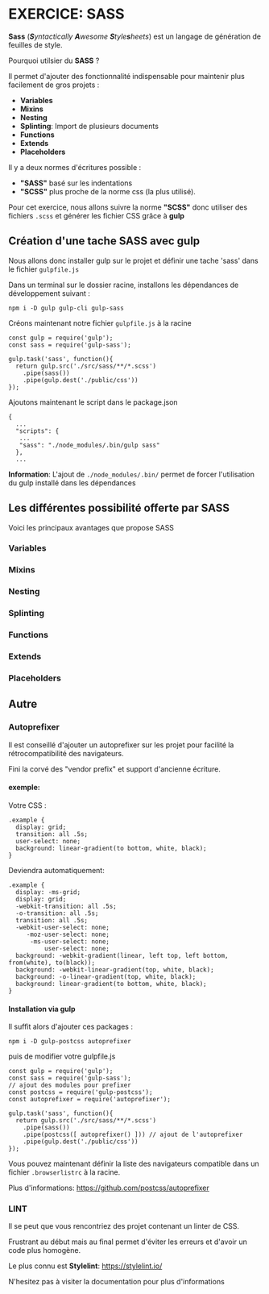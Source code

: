 
# EXERCICE: SASS

**Sass** (_**S**yntactically **A**wesome **S**tyle**s**heets_) est un langage de génération de feuilles de style.

Pourquoi utilsier du **SASS** ?

Il permet d'ajouter des fonctionnalité indispensable pour maintenir plus facilement de gros projets :
- **Variables**
- **Mixins**
- **Nesting**
- **Splinting**: Import de plusieurs documents
- **Functions**
- **Extends**
- **Placeholders**

Il y a deux normes d'écritures possible :
- **"SASS"** basé sur les indentations
- **"SCSS"** plus proche de la norme css (la plus utilisé).

Pour cet exercice, nous allons suivre la norme **"SCSS"** donc utiliser des fichiers `.scss` et générer les fichier CSS grâce à **gulp**


## Création d'une tache SASS avec gulp

Nous allons donc installer gulp sur le projet et définir une tache 'sass' dans le fichier `gulpfile.js`

Dans un terminal sur le dossier racine, installons les dépendances de développement suivant :

```
npm i -D gulp gulp-cli gulp-sass
```


Créons maintenant notre fichier `gulpfile.js` à la racine

```
const gulp = require('gulp');
const sass = require('gulp-sass');

gulp.task('sass', function(){
  return gulp.src('./src/sass/**/*.scss')
    .pipe(sass())
    .pipe(gulp.dest('./public/css'))
});
```

Ajoutons maintenant le script dans le package.json

```
{
  ...
  "scripts": {
   ...
   "sass": "./node_modules/.bin/gulp sass"
  },
  ...
```

**Information**: L'ajout de `./node_modules/.bin/` permet de forcer l'utilisation du gulp installé dans les dépendances

## Les différentes possibilité offerte par SASS

Voici les principaux avantages que propose SASS

### Variables
### Mixins
### Nesting
### Splinting
### Functions
### Extends
### Placeholders


## Autre


### Autoprefixer

Il est conseillé d'ajouter un autoprefixer sur les projet pour facilité la rétrocompatibilité des navigateurs.

Fini la corvé des "vendor prefix" et support d'ancienne écriture.

#### exemple:

Votre CSS :

```
.example {
  display: grid;
  transition: all .5s;
  user-select: none;
  background: linear-gradient(to bottom, white, black);
}
```

Deviendra automatiquement:

```
.example {
  display: -ms-grid;
  display: grid;
  -webkit-transition: all .5s;
  -o-transition: all .5s;
  transition: all .5s;
  -webkit-user-select: none;
     -moz-user-select: none;
      -ms-user-select: none;
          user-select: none;
  background: -webkit-gradient(linear, left top, left bottom, from(white), to(black));
  background: -webkit-linear-gradient(top, white, black);
  background: -o-linear-gradient(top, white, black);
  background: linear-gradient(to bottom, white, black);
}
```


#### Installation via gulp

Il suffit alors d'ajouter ces packages :

```
npm i -D gulp-postcss autoprefixer
```

puis de modifier votre gulpfile.js

```
const gulp = require('gulp');
const sass = require('gulp-sass');
// ajout des modules pour prefixer
const postcss = require('gulp-postcss');
const autoprefixer = require('autoprefixer');

gulp.task('sass', function(){
  return gulp.src('./src/sass/**/*.scss')
    .pipe(sass())
    .pipe(postcss([ autoprefixer() ])) // ajout de l'autoprefixer
    .pipe(gulp.dest('./public/css'))
});
```

Vous pouvez maintenant définir la liste des navigateurs compatible dans un fichier `.browserlistrc` à la racine.

Plus d'informations: https://github.com/postcss/autoprefixer

### LINT

Il se peut que vous rencontriez des projet contenant un linter de CSS.

Frustrant au début mais au final permet d'éviter les erreurs et d'avoir un code plus homogène.

Le plus connu est **Stylelint**: https://stylelint.io/

N'hesitez pas à visiter la documentation pour plus d'informations
